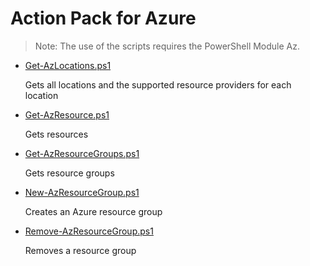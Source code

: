 # Action Pack for Azure

> Note: The use of the scripts requires the PowerShell Module Az.

+ [Get-AzLocations.ps1](./Get-AzLocations.ps1)

    Gets all locations and the supported resource providers for each location

+ [Get-AzResource.ps1](./Get-AzResource.ps1)

    Gets resources

+ [Get-AzResourceGroups.ps1](./Get-AzResourceGroups.ps1)

    Gets resource groups

+ [New-AzResourceGroup.ps1](./New-AzResourceGroup.ps1)

    Creates an Azure resource group

+ [Remove-AzResourceGroup.ps1](./Remove-AzResourceGroup.ps1)

    Removes a resource group